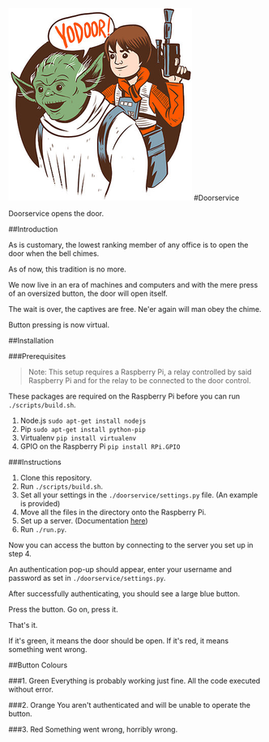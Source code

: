 ![Yodoor](./yodoor.png)
#Doorservice

Doorservice opens the door.

##Introduction

As is customary, the lowest ranking member of any office is to open the door
when the bell chimes.

As of now, this tradition is no more.

We now live in an era of machines and computers and with the mere press of
an oversized button, the door will open itself.

The wait is over, the captives are free. Ne'er again will man obey the chime.

Button pressing is now virtual.

##Installation

###Prerequisites
>Note: This setup requires a Raspberry Pi, a relay controlled by said Raspberry
Pi and for the relay to be connected to the door control.

These packages are required on the Raspberry Pi before you can run `./scripts/build.sh`.

1. Node.js `sudo apt-get install nodejs`
2. Pip `sudo apt-get install python-pip`
3. Virtualenv `pip install virtualenv`
4. GPIO on the Raspberry Pi `pip install RPi.GPIO`

###Instructions
1. Clone this repository.
2. Run  `./scripts/build.sh`.
3. Set all your settings in the `./doorservice/settings.py` file. (An example is provided)
3. Move all the files in the directory onto the Raspberry Pi.
4. Set up a server. (Documentation [here](http://flask.pocoo.org/docs/deploying/wsgi-standalone/))
5. Run `./run.py`.

Now you can access the button by connecting to the server you set up in step 4.

An authentication pop-up should appear, enter your username and password as set
in `./doorservice/settings.py`.

After successfully authenticating, you should see a large blue button.

Press the button. Go on, press it.

That's it.

If it's green, it means the door should be open. If it's red, it means something
went wrong.

##Button Colours

###1. Green
Everything is probably working just fine. All the code executed without error.

###2. Orange
You aren't authenticated and will be unable to operate the button.

###3. Red
Something went wrong, horribly wrong.
